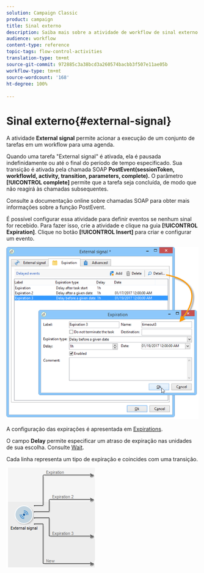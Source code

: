 ```yaml
---
solution: Campaign Classic
product: campaign
title: Sinal externo
description: Saiba mais sobre a atividade de workflow de sinal externo
audience: workflow
content-type: reference
topic-tags: flow-control-activities
translation-type: tm+mt
source-git-commit: 972885c3a38bcd3a260574bacbb3f507e11ae05b
workflow-type: tm+mt
source-wordcount: '168'
ht-degree: 100%

---
```



# Sinal externo{#external-signal}

A atividade **External signal** permite acionar a execução de um conjunto de tarefas em um workflow para uma agenda.

Quando uma tarefa &quot;External signal&quot; é ativada, ela é pausada indefinidamente ou até o final do período de tempo especificado. Sua transição é ativada pela chamada SOAP **PostEvent(sessionToken, workflowId, activity, transition, parameters, complete).** O parâmetro **[!UICONTROL complete]** permite que a tarefa seja concluída, de modo que não reagirá às chamadas subsequentes.

Consulte a documentação online sobre chamadas SOAP para obter mais informações sobre a função PostEvent.

É possível configurar essa atividade para definir eventos se nenhum sinal for recebido. Para fazer isso, crie a atividade e clique na guia **[!UICONTROL Expiration]**. Clique no botão **[!UICONTROL Insert]** para criar e configurar um evento.

![](assets/edit_signal.png)

A configuração das expirações é apresentada em [Expirations](../../workflow/using/defining-approvals.md).

O campo **Delay** permite especificar um atraso de expiração nas unidades de sua escolha. Consulte [Wait](../../workflow/using/wait.md).

Cada linha representa um tipo de expiração e coincides com uma transição.

![](assets/external_sign_diag.png)

